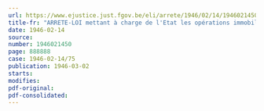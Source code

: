 ```yaml
---
url: https://www.ejustice.just.fgov.be/eli/arrete/1946/02/14/1946021450/justel
title-fr: "ARRETE-LOI mettant à charge de l'Etat les opérations immobilières et certains travaux relatifs à la restauration des villes et communes sinistrées"
date: 1946-02-14
source:
number: 1946021450
page: 888888
case: 1946-02-14/75
publication: 1946-03-02
starts:
modifies:
pdf-original:
pdf-consolidated:
---
```


